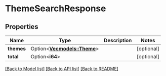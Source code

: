 # ThemeSearchResponse

## Properties

Name | Type | Description | Notes
------------ | ------------- | ------------- | -------------
**themes** | Option<[**Vec<models::Theme>**](Theme.md)> |  | [optional]
**total** | Option<**i64**> |  | [optional]

[[Back to Model list]](../README.md#documentation-for-models) [[Back to API list]](../README.md#documentation-for-api-endpoints) [[Back to README]](../README.md)


